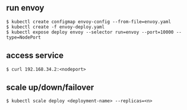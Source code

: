 ## run envoy
```
$ kubectl create configmap envoy-config --from-file=envoy.yaml
$ kubectl create -f envoy-deploy.yaml
$ kubectl expose deploy envoy --selector run=envoy --port=10000 --type=NodePort
```
## access service
```
$ curl 192.168.34.2:<nodeport>
```
## scale up/down/failover
```
$ kubectl scale deploy <deployment-name> --replicas=<n>
```